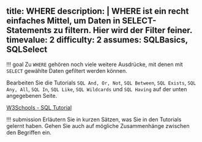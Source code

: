 title: WHERE
description: |
  WHERE ist ein recht einfaches Mittel, um Daten in SELECT-Statements zu filtern. Hier wird der 
  Filter feiner.
timevalue: 2
difficulty: 2
assumes: SQLBasics, SQLSelect
---
!!! goal
    Zu `WHERE` gehören noch viele weitere Ausdrücke, mit denen mit `SELECT` gewählte Daten 
    gefiltert werden können.  
    
Bearbeiten Sie die Tutorials `SQL And, Or, Not`, `SQL Between`, `SQL Exists`, `SQL Any, All`, 
`SQL In`, `SQL Like`, `SQL Wildcards` und `SQL Having` auf der unten angegebenen Seite. 

[W3Schools - SQL Tutorial](https://www.w3schools.com/sql/default.asp)

!!! submission
    Erläutern Sie in kurzen Sätzen, was Sie in den Tutorials gelernt haben. 
    Gehen Sie auch auf mögliche Zusammenhänge zwischen den Begriffen ein.